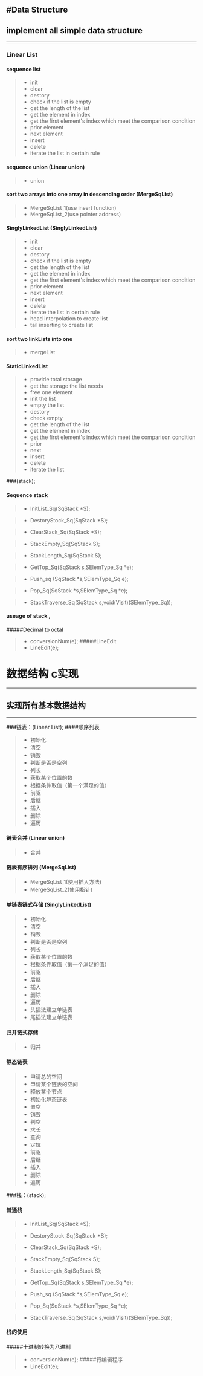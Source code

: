 
#Data Structure
--------
implement all simple data structure
--
----
### Linear List
#### sequence list
> * init
> * clear
> * destory
> * check if the list is empty
> * get the length of the list
> * get the element in index
> * get the first element's index which meet the comparison condition
> * prior element
> * next element
> * insert
> * delete
> * iterate the list in certain rule

#### sequence union (Linear union)
> * union

#### sort two arrays into one array in descending order (MergeSqList)
> * MergeSqList_1(use insert function)
> * MergeSqList_2(use pointer address)

#### SinglyLinkedList (SinglyLinkedList)
> * init
> * clear
> * destory
> * check if the list is empty
> * get the length of the list
> * get the element in index
> * get the first element's index which meet the comparison condition
> * prior element
> * next element
> * insert
> * delete
> * iterate the list in certain rule
> * head interpolation to create list
> * tail inserting to create list

#### sort two linkLists into one
> * mergeList

#### StaticLinkedList
> * provide total storage
> * get the storage the list needs
> * free one element
> * init the list
> * empty the list
> * destory
> * check empty
> * get the length of the list
> * get the element in index
> * get the first element's index which meet the comparison condition
> * prior
> * next
> * insert
> * delete
> * iterate the list

###(stack);
#### Sequence stack
> * InitList_Sq(SqStack *S);

> * DestoryStock_Sq(SqStack *S);

> * ClearStack_Sq(SqStack *S);

> * StackEmpty_Sq(SqStack S);

> * StackLength_Sq(SqStack S);

> * GetTop_Sq(SqStack s,SElemType_Sq *e);

> * Push_sq (SqStack *s,SElemType_Sq e);

> * Pop_Sq(SqStack *s,SElemType_Sq *e);

> * StackTraverse_Sq(SqStack s,void(Visit)(SElemType_Sq));

#### useage of stack ,
#####Decimal to octal
> * conversionNum(e);
#####LineEdit
> * LineEdit(e);

# 数据结构 c实现

------
实现所有基本数据结构
--
----
###链表：(Linear List);
####顺序列表
> * 初始化
> * 清空
> * 销毁
> * 判断是否是空列
> * 列长
> * 获取某个位置的数
> * 根据条件取值（第一个满足的值）
> * 前驱
> * 后继
> * 插入
> * 删除
> * 遍历

#### 链表合并 (Linear union)
> * 合并

#### 链表有序排列 (MergeSqList)
> * MergeSqList_1(使用插入方法)
> * MergeSqList_2(使用指针)

#### 单链表链式存储 (SinglyLinkedList)
> * 初始化
> * 清空
> * 销毁
> * 判断是否是空列
> * 列长
> * 获取某个位置的数
> * 根据条件取值（第一个满足的值）
> * 前驱
> * 后继
> * 插入
> * 删除
> * 遍历
> * 头插法建立单链表
> * 尾插法建立单链表

#### 归并链式存储
> * 归并

#### 静态链表
> * 申请总的空间
> * 申请某个链表的空间
> * 释放某个节点
> * 初始化静态链表
> * 置空
> * 销毁
> * 判空
> * 求长
> * 查询
> * 定位
> * 前驱
> * 后继
> * 插入
> * 删除
> * 遍历

###栈：(stack);
#### 普通栈
> * InitList_Sq(SqStack *S);

> * DestoryStock_Sq(SqStack *S);

> * ClearStack_Sq(SqStack *S);

> * StackEmpty_Sq(SqStack S);

> * StackLength_Sq(SqStack S);

> * GetTop_Sq(SqStack s,SElemType_Sq *e);

> * Push_sq (SqStack *s,SElemType_Sq e);

> * Pop_Sq(SqStack *s,SElemType_Sq *e);

> * StackTraverse_Sq(SqStack s,void(Visit)(SElemType_Sq));

#### 栈的使用
#####十进制转换为八进制
> * conversionNum(e);
#####行编辑程序
> * LineEdit(e);